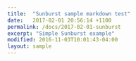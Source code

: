 ```yaml
---
title:  "Sunburst sample markdown test"
date:   2017-02-01 20:56:14 +1100
permalink: /docs/2017-02-01-sunburst
excerpt: "Simple Sunburst example"
modified: 2016-11-03T10:01:43-04:00
layout: sample
---
```

<div>
      <link rel="stylesheet" type="text/css" href="20170201_Sunburst/sequences.css"/>
      <script src="//d3js.org/d3.v4.min.js"></script>
    <div id="sequence"></div>
    <div class="colmask blogstyle">
        <div class="colmid">
            <div class="colleft">
                <div class="chart">
                    <!-- Column 1 end -->
                </div>
                <div class="col2">
                    <!-- Column 2 end -->
                </div>
                <div class="col3">
                    <!-- Column 3 start -->
                </div>
            </div>
    </div>
    </div>
    <div id="footer">
        <!-- <svg width="960" height="500"></svg>-->
    </div>
    <script type="text/javascript" src="20170201_Sunburst/sequences.js"></script>
    </div>
